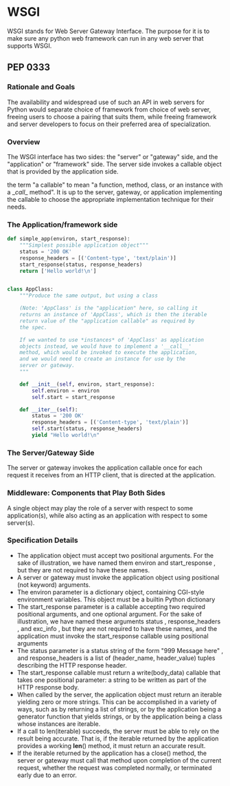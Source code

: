 # WSGI
WSGI stands for Web Server Gateway Interface. The purpose for it is to make sure any python web framework can run in any web server that supports WSGI.

## PEP 0333
### Rationale and Goals
The availability and widespread use of such an API in web servers for Python  would separate choice of framework from choice of web server, freeing users to choose a pairing that suits them, while freeing framework and server developers to focus on their preferred area of specialization.

### Overview
The WSGI interface has two sides: the "server" or "gateway" side, and the "application" or "framework" side. The server side invokes a callable object that is provided by the application side.

the term "a callable" to mean "a function, method, class, or an instance with a \__call__ method". It is up to the server, gateway, or application implementing the callable to choose the appropriate implementation technique for their needs.

### The Application/framework side
```python
def simple_app(environ, start_response):
    """Simplest possible application object"""
    status = '200 OK'
    response_headers = [('Content-type', 'text/plain')]
    start_response(status, response_headers)
    return ['Hello world!\n']


class AppClass:
    """Produce the same output, but using a class

    (Note: 'AppClass' is the "application" here, so calling it
    returns an instance of 'AppClass', which is then the iterable
    return value of the "application callable" as required by
    the spec.

    If we wanted to use *instances* of 'AppClass' as application
    objects instead, we would have to implement a '__call__'
    method, which would be invoked to execute the application,
    and we would need to create an instance for use by the
    server or gateway.
    """

    def __init__(self, environ, start_response):
        self.environ = environ
        self.start = start_response

    def __iter__(self):
        status = '200 OK'
        response_headers = [('Content-type', 'text/plain')]
        self.start(status, response_headers)
        yield "Hello world!\n"
```

### The Server/Gateway Side
The server or gateway invokes the application callable once for each request it receives from an HTTP client, that is directed at the application.

### Middleware: Components that Play Both Sides
A single object may play the role of a server with respect to some application(s), while also acting as an application with respect to some server(s).

### Specification Details
- The application object must accept two positional arguments. For the sake of illustration, we have named them environ and start_response , but they are not required to have these names.
- A server or gateway must invoke the application object using positional (not keyword) arguments.
- The environ parameter is a dictionary object, containing CGI-style environment variables. This object must be a builtin Python dictionary
- The start_response parameter is a callable accepting two required positional arguments, and one optional argument. For the sake of illustration, we have named these arguments status , response_headers , and exc_info , but they are not required to have these names, and the application must invoke the start_response callable using positional arguments
- The status parameter is a status string of the form "999 Message here" , and response_headers is a list of (header_name, header_value) tuples describing the HTTP response header.
- The start_response callable must return a write(body_data) callable that takes one positional parameter: a string to be written as part of the HTTP response body.
- When called by the server, the application object must return an iterable yielding zero or more strings. This can be accomplished in a variety of ways, such as by returning a list of strings, or by the application being a generator function that yields strings, or by the application being a class whose instances are iterable.
- If a call to len(iterable) succeeds, the server must be able to rely on the result being accurate. That is, if the iterable returned by the application provides a working __len__() method, it must return an accurate result.
- If the iterable returned by the application has a close() method, the server or gateway must call that method upon completion of the current request, whether the request was completed normally, or terminated early due to an error.
